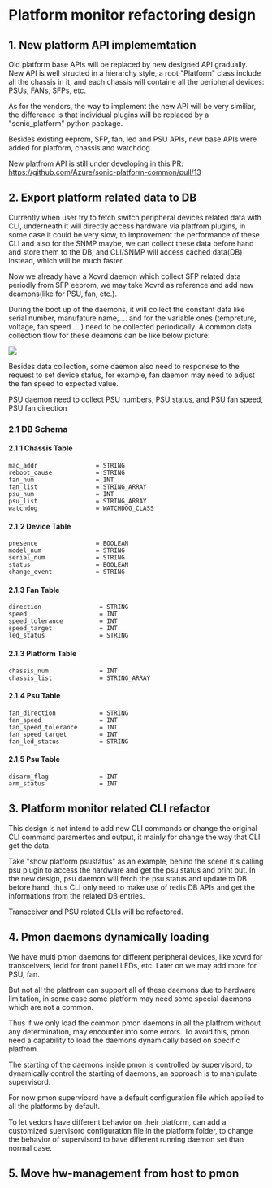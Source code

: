 # Platform monitor refactoring design #
## 1. New platform API implememtation ##
Old platform base APIs will be replaced by new designed API gradually. New API is well structed in a hierarchy style, a root "Platform" class include all the chassis in it, and each chassis will containe all the peripheral devices: PSUs, FANs, SFPs, etc.

As for the vendors, the way to implement the new API will be very similiar, the difference is that individual plugins will be replaced by a "sonic_platform" python package.

Besides existing eeprom, SFP, fan, led and PSU APIs, new base APIs were added for platform, chassis and watchdog.

New platfrom API is still under developing in this PR: https://github.com/Azure/sonic-platform-common/pull/13

## 2. Export platform related data to DB ##
Currently when user try to fetch switch peripheral devices related data with CLI, underneath it will directly access hardware via platfrom plugins, in some case it could be very slow, to improvement the performance of these CLI and also for the SNMP maybe, we can collect these data before hand and store them to the DB, and CLI/SNMP will access cached data(DB) instead,  which will be much faster.

Now we already have a Xcvrd daemon which collect SFP related data periodly from SFP eeprom, we may take Xcvrd as reference and add new deamons(like for PSU, fan, etc.). 

During the boot up of the daemons, it will collect the constant data like serial number, manufature name,.... and for the variable ones (tempreture, voltage, fan speed ....) need to be collected periodically. A common data collection flow for these deamons can be like below picture:

![](https://github.com/keboliu/SONiC/blob/gh-pages/images/daemon-flow.svg)

Besides data collection, some daemon also need to responese to the request to set device status, for example, fan daemon may need to adjust the fan speed to expected value.

PSU daemon need to collect PSU numbers, PSU status, and PSU fan speed, PSU fan direction


### 2.1 DB Schema ###
#### 2.1.1 Chassis Table ####

    mac_addr                = STRING                
    reboot_cause            = STRING                
    fan_num                 = INT                   
    fan_list                = STRING_ARRAY   
    psu_num                 = INT
    psu_list                = STRING_ARRAY
    watchdog                = WATCHDOG_CLASS
    
#### 2.1.2 Device Table ####

    presence                = BOOLEAN                
    model_num               = STRING                
    serial_num              = STRING                   
    status                  = BOOLEAN
    change_event            = STRING        

#### 2.1.3 Fan Table ####

    direction                = STRING                
    speed                    = INT                
    speed_tolerance          = INT                   
    speed_target             = INT
    led_status               = STRING 
    

#### 2.1.3 Platform Table ####

    chassis_num              = INT                
    chassis_list             = STRING_ARRAY               

#### 2.1.4 Psu Table ####
    fan_direction            = STRING                
    fan_speed                = INT                
    fan_speed_tolerance      = INT                   
    fan_speed_target         = INT
    fan_led_status           = STRING 
    
#### 2.1.5 Psu Table ####
    disarm_flag              = INT
    arm_status               = INT

## 3. Platform monitor related CLI refactor ##
This design is not intend to add new CLI commands or change the original CLI command paramertes and output, it mainly for change the way that CLI get the data.

Take "show platform psustatus" as an example, behind the scene it's calling psu plugin to access the hardware and get the psu status and print out.  In the new design, psu daemon will fetch the psu status and update to DB before hand, thus CLI only need to make use of redis DB APIs and get the informations from the related DB entries.

Transceiver and PSU related CLIs will be refactored. 

## 4. Pmon daemons dynamically loading ##

We have multi pmon daemons for different peripheral devices, like xcvrd for transceivers, ledd for front panel LEDs, etc. Later on we may add more for PSU, fan. 

But not all the platfrom can support all of these daemons due to hardware limitation, in some case some platform may need some special daemons which are not a common. 

Thus if we only load the common pmon daemons in all the platfrom without any determination, may encounter into some errors. To avoid this, pmon need a capability to load the daemons dynamically based on specific platfrom.

The starting of the daemons inside pmon is controlled by supervisord, to dynamically control the starting of daemons, an approach is to manipulate supervisord.

For now pmon superviosrd have a default configuration file which applied to all the platforms by default.

To let vedors have different behavior on their platform, can add a customized suervisord configuration file in the platform folder,  to change the behavior of supervisord to have different running daemon set than normal case. 

## 5. Move hw-management from host to pmon
